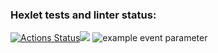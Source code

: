 ### Hexlet tests and linter status:
[![Actions Status](https://github.com/nanitll/python-project-lvl1/workflows/hexlet-check/badge.svg)](https://github.com/nanitll/python-project-lvl1/actions)<a href="https://codeclimate.com/github/codeclimate/codeclimate/maintainability"><img src="https://api.codeclimate.com/v1/badges/a99a88d28ad37a79dbf6/maintainability" /></a>
![example event parameter](https://github.com/github/docs/actions/workflows/main.yml/badge.svg?event=pull_request)

